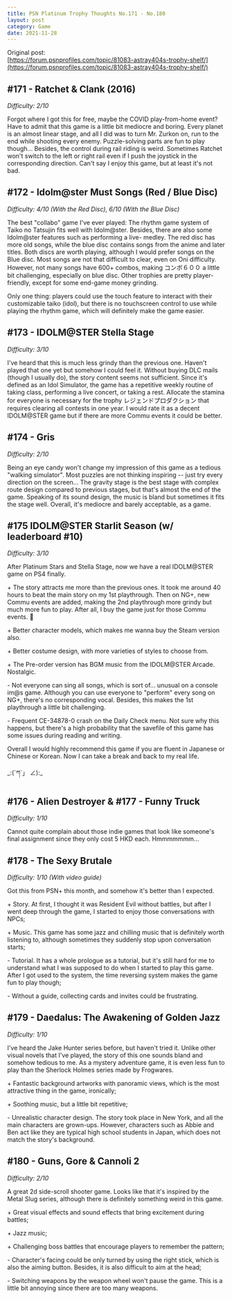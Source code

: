 ```yaml
---
title: PSN Platinum Trophy Thoughts No.171 - No.180
layout: post
category: Game
date: 2021-11-28
---
```


Original post: <br/>
[https://forum.psnprofiles.com/topic/81083-astray404s-trophy-shelf/](https://forum.psnprofiles.com/topic/81083-astray404s-trophy-shelf/)

## #171 - Ratchet & Clank (2016)
*Difficulty: 2/10*

Forgot where I got this for free, maybe the COVID play-from-home event? Have to admit that this game is a little bit mediocre and boring. Every planet is an almost linear stage, and all I did was to turn Mr. Zurkon on, run to the end while shooting every enemy. Puzzle-solving parts are fun to play though... Besides, the control during rail riding is weird. Sometimes Ratchet won't switch to the left or right rail even if I push the joystick in the corresponding direction. Can't say I enjoy this game, but at least it's not bad.

## #172 - Idolm@ster Must Songs (Red / Blue Disc)
*Difficulty: 4/10 (With the Red Disc), 6/10 (With the Blue Disc)*

The best "collabo" game I've ever played: The rhythm game system of Taiko no Tatsujin fits well with Idolm@ster. Besides, there are also some Idolm@ster features such as performing a live- medley. The red disc has more old songs, while the blue disc contains songs from the anime and later titles. Both discs are worth playing, although I would prefer songs on the Blue disc. Most songs are not that difficult to clear, even on Oni difficulty. However, not many songs have 600+ combos, making コンボ６００ a little bit challenging, especially on blue disc. Other trophies are pretty player-friendly, except for some end-game money grinding.

Only one thing: players could use the touch feature to interact with their customizable taiko (idol), but there is no touchscreen control to use while playing the rhythm game, which will definitely make the game easier.

## #173 - IDOLM@STER Stella Stage
*Difficulty: 3/10*

I've heard that this is much less grindy than the previous one. Haven't played that one yet but somehow I could feel it. Without buying DLC mails (though I usually do), the story content seems not sufficient. Since it's defined as an Idol Simulator, the game has a repetitive weekly routine of taking class, performing a live concert, or taking a rest. Allocate the stamina for everyone is necessary for the trophy レジェンドプロダクション that requires clearing all contests in one year. I would rate it as a decent  IDOLM@STER game but if there are more Commu events it could be better.

## #174 - Gris
*Difficulty: 2/10*

Being an eye candy won't change my impression of this game as a tedious "walking simulator". Most puzzles are not thinking inspiring -- just try every direction on the screen... The gravity stage is the best stage with complex route design compared to previous stages, but that's almost the end of the game. Speaking of its sound design, the music is bland but sometimes it fits the stage well. Overall, it's mediocre and barely acceptable, as a game.

## #175 IDOLM@STER Starlit Season (w/ leaderboard #10)
*Difficulty: 3/10*

After Platinum Stars and Stella Stage, now we have a real IDOLM@STER game on PS4 finally.

\+ The story attracts me more than the previous ones. It took me around 40 hours to beat the main story on my 1st playthrough. Then on NG+, new Commu events are added, making the 2nd playthrough more grindy but much more fun to play. After all, I buy the game just for those Commu events. :popcorn:

\+ Better character models, which makes me wanna buy the Steam version also.

\+ Better costume design, with more varieties of styles to choose from.

\+ The Pre-order version has BGM music from the IDOLM@STER Arcade. Nostalgic.

\- Not everyone can sing all songs, which is sort of... unusual on a console im@s game. Although you can use everyone to "perform" every song on NG+, there's no corresponding vocal. Besides, this makes the 1st playthrough a little bit challenging.

\- Frequent CE-34878-0 crash on the Daily Check menu. Not sure why this happens, but there's a high probability that the savefile of this game has some issues during reading and writing.

Overall I would highly recommend this game if you are fluent in Japanese or Chinese or Korean. Now I can take a break and back to my real life.

\_:(´ཀ`」 ∠):\_

## #176 - Alien Destroyer & #177 - Funny Truck
*Difficulty: 1/10*

Cannot quite complain about those indie games that look like someone's final assignment since they only cost 5 HKD each. Hmmmmmmm...

## #178 - The Sexy Brutale
*Difficulty: 1/10 (With video guide)*

Got this from PSN+ this month, and somehow it's better than I expected.

\+ Story. At first, I thought it was Resident Evil without battles, but after I went deep through the game, I started to enjoy those conversations with NPCs;

\+ Music. This game has some jazz and chilling music that is definitely worth listening to, although sometimes they suddenly stop upon conversation starts;

\- Tutorial. It has a whole prologue as a tutorial, but it's still hard for me to understand what I was supposed to do when I started to play this game. After I got used to the system, the time reversing system makes the game fun to play though;

\- Without a guide, collecting cards and invites could be frustrating.

## #179 - Daedalus: The Awakening of Golden Jazz
*Difficulty: 1/10*

I've heard the Jake Hunter series before, but haven't tried it. Unlike other visual novels that I've played, the story of this one sounds bland and somehow tedious to me. As a mystery adventure game, it is even less fun to play than the Sherlock Holmes series made by Frogwares.

\+ Fantastic background artworks with panoramic views, which is the most attractive thing in the game, ironically;

\+ Soothing music, but a little bit repetitive;

\- Unrealistic character design. The story took place in New York, and all the main characters are grown-ups. However, characters such as Abbie and Ben act like they are typical high school students in Japan, which does not match the story's background.

## #180 - Guns, Gore & Cannoli 2
*Difficulty: 2/10*

A great 2d side-scroll shooter game. Looks like that it's inspired by the Metal Slug series, although there is definitely something weird in this game.

\+ Great visual effects and sound effects that bring excitement during battles;

\+ Jazz music;

\+ Challenging boss battles that encourage players to remember the pattern;

\- Character's facing could be only turned by using the right stick, which is also the aiming button. Besides, it is also difficult to aim at the head;

\- Switching weapons by the weapon wheel won't pause the game. This is a little bit annoying since there are too many weapons.
